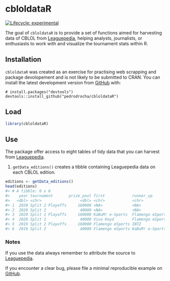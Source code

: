 
<!-- README.md is generated from README.Rmd. Please edit that file -->

# cbloldataR

<!-- badges: start -->

[![Lifecycle:
experimental](https://img.shields.io/badge/lifecycle-experimental-orange.svg)](https://www.tidyverse.org/lifecycle/#experimental)
<!-- badges: end -->

The goal of `cbloldataR` is to provide a set of functions aimed for
harvesting data of CBLOL from
[Leaguepedia](https://lol.gamepedia.com/Circuit_Brazilian_League_of_Legends),
helping analysts, journalists, or enthusiasts to work with and visualize
the tournament stats within R.

## Installation

`cbloldataR` was created as an exercise for practising web scrapping and
package devolopement and is not likely to be submitted to CRAN. You can
install the latest development version from
[GitHub](https://github.com/) with:

``` undefined
# install.packages("devtools")
devtools::install_github("pedrodrocha/cbloldataR")
```

## Load

``` r
library(cbloldataR)
```

## Use

The package offer access to eight tables of tidy data that you can
harvest from
[Leaguepedia](https://lol.gamepedia.com/Circuit_Brazilian_League_of_Legends).

1)  `getData_editions()` creates a tibble containing Leaguepedia data on
    each CBLOL edition.

<!-- end list -->

``` r
editions <- getData_editions()
head(editions)
#> # A tibble: 6 x 6
#>    year tournament       prize_pool first            runner_up        league
#>   <dbl> <chr>                 <dbl> <chr>            <chr>            <chr> 
#> 1  2020 Split 2 Playoffs     160000 <NA>             <NA>             CBLOL 
#> 2  2020 Split 2               40000 <NA>             <NA>             CBLOL 
#> 3  2020 Split 1 Playoffs     160000 KaBuM! e-Sports  Flamengo eSports CBLOL 
#> 4  2020 Split 1               40000 Vivo Keyd        Flamengo eSports CBLOL 
#> 5  2019 Split 2 Playoffs     160000 Flamengo eSports INTZ             CBLOL 
#> 6  2019 Split 2               40000 Flamengo eSports KaBuM! e-Sports  CBLOL
```

### Notes

If you use the data always remember to attribute the source to
[Leaguepedia](https://lol.gamepedia.com/Circuit_Brazilian_League_of_Legends).

If you encounter a clear bug, please file a minimal reproducible example
on [GitHub](https://github.com/pedrodrocha/cbloldataR/issues).
